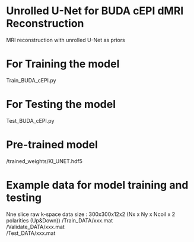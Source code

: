 # Unrolled U-Net for BUDA cEPI dMRI Reconstruction
MRI reconstruction with unrolled U-Net as priors
# For Training the model
Train_BUDA_cEPI.py
# For Testing the model
Test_BUDA_cEPI.py
# Pre-trained model
/trained_weights/KI_UNET.hdf5
# Example data for model training and testing
Nne slice raw k-space data size : 300x300x12x2 (Nx x Ny x Ncoil x 2 polarities (Up&Down))
/Train_DATA/xxx.mat\
/Validate_DATA/xxx.mat\
/Test_DATA/xxx.mat
